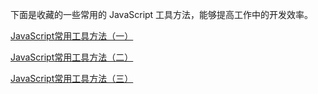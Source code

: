 下面是收藏的一些常用的 JavaScript 工具方法，能够提高工作中的开发效率。

[JavaScript常用工具方法（一）](https://github.com/Wscats/CV/issues/27)  

[JavaScript常用工具方法（二）](https://github.com/hangjob/vue-admin/blob/master/src/utils/util.js)

[JavaScript常用工具方法（三）](https://mp.weixin.qq.com/s/ovRw4i12xIlOGkAP77f0eg)  